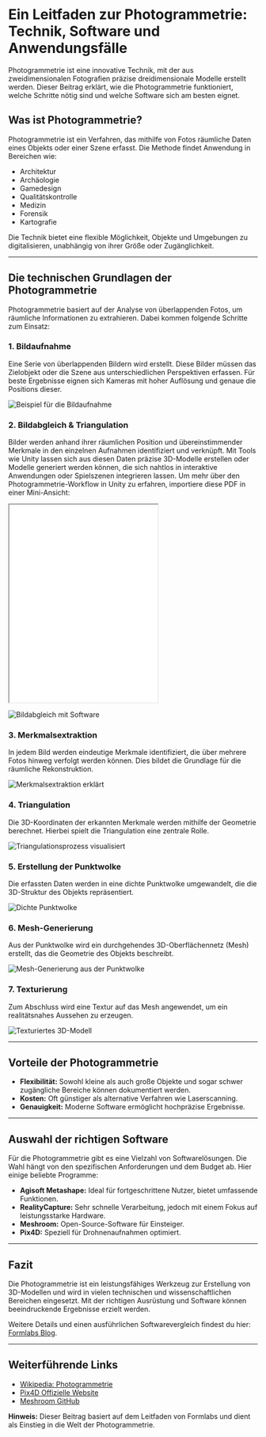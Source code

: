 # Ein Leitfaden zur Photogrammetrie: Technik, Software und Anwendungsfälle

Photogrammetrie ist eine innovative Technik, mit der aus zweidimensionalen Fotografien präzise dreidimensionale Modelle erstellt werden. Dieser Beitrag erklärt, wie die Photogrammetrie funktioniert, welche Schritte nötig sind und welche Software sich am besten eignet.

## Was ist Photogrammetrie?

Photogrammetrie ist ein Verfahren, das mithilfe von Fotos räumliche Daten eines Objekts oder einer Szene erfasst. Die Methode findet Anwendung in Bereichen wie:

- Architektur
- Archäologie
- Gamedesign
- Qualitätskontrolle
- Medizin
- Forensik
- Kartografie

Die Technik bietet eine flexible Möglichkeit, Objekte und Umgebungen zu digitalisieren, unabhängig von ihrer Größe oder Zugänglichkeit.

---

## Die technischen Grundlagen der Photogrammetrie

Photogrammetrie basiert auf der Analyse von überlappenden Fotos, um räumliche Informationen zu extrahieren. Dabei kommen folgende Schritte zum Einsatz:

### 1. Bildaufnahme
Eine Serie von überlappenden Bildern wird erstellt. Diese Bilder müssen das Zielobjekt oder die Szene aus unterschiedlichen Perspektiven erfassen. Für beste Ergebnisse eignen sich Kameras mit hoher Auflösung und genaue die Positions dieser.

![Beispiel für die Bildaufnahme](https://formlabs.com/_next/image/?url=https%3A%2F%2Fformlabs-media.formlabs.com%2Ffiler_public_thumbnails%2Ffiler_public%2F6d%2F43%2F6d430a93-30a4-4091-bb20-a24a09e07954%2Fphotogrammetry.jpg__1354x0_q85_subsampling-2.jpg&w=3840&q=75)

### 2. Bildabgleich & Triangulation
Bilder werden anhand ihrer räumlichen Position und übereinstimmender Merkmale in den einzelnen Aufnahmen identifiziert und verknüpft. Mit Tools wie Unity lassen sich aus diesen Daten präzise 3D-Modelle erstellen oder Modelle generiert werden können, die sich nahtlos in interaktive Anwendungen oder Spielszenen integrieren lassen.
Um mehr über den Photogrammetrie-Workflow in Unity zu erfahren, importiere diese PDF in einer Mini-Ansicht:

<iframe src="I-Scan\docs\datasheet\Unity-Photogrammetry-Workflow_2017-07_v2.pdf" width="300" height="400"></iframe>

![Bildabgleich mit Software](./images/image-matching.png)

### 3. Merkmalsextraktion
In jedem Bild werden eindeutige Merkmale identifiziert, die über mehrere Fotos hinweg verfolgt werden können. Dies bildet die Grundlage für die räumliche Rekonstruktion.

![Merkmalsextraktion erklärt](./images/feature-extraction.png)

### 4. Triangulation
Die 3D-Koordinaten der erkannten Merkmale werden mithilfe der Geometrie berechnet. Hierbei spielt die Triangulation eine zentrale Rolle.

![Triangulationsprozess visualisiert](./images/triangulation.png)

### 5. Erstellung der Punktwolke
Die erfassten Daten werden in eine dichte Punktwolke umgewandelt, die die 3D-Struktur des Objekts repräsentiert.

![Dichte Punktwolke](./images/point-cloud.png)

### 6. Mesh-Generierung
Aus der Punktwolke wird ein durchgehendes 3D-Oberflächennetz (Mesh) erstellt, das die Geometrie des Objekts beschreibt.

![Mesh-Generierung aus der Punktwolke](./images/mesh-generation.png)

### 7. Texturierung
Zum Abschluss wird eine Textur auf das Mesh angewendet, um ein realitätsnahes Aussehen zu erzeugen.

![Texturiertes 3D-Modell](./images/textured-model.png)

---

## Vorteile der Photogrammetrie

- **Flexibilität:** Sowohl kleine als auch große Objekte und sogar schwer zugängliche Bereiche können dokumentiert werden.
- **Kosten:** Oft günstiger als alternative Verfahren wie Laserscanning.
- **Genauigkeit:** Moderne Software ermöglicht hochpräzise Ergebnisse.

---

## Auswahl der richtigen Software

Für die Photogrammetrie gibt es eine Vielzahl von Softwarelösungen. Die Wahl hängt von den spezifischen Anforderungen und dem Budget ab. Hier einige beliebte Programme:

- **Agisoft Metashape:** Ideal für fortgeschrittene Nutzer, bietet umfassende Funktionen.
- **RealityCapture:** Sehr schnelle Verarbeitung, jedoch mit einem Fokus auf leistungsstarke Hardware.
- **Meshroom:** Open-Source-Software für Einsteiger.
- **Pix4D:** Speziell für Drohnenaufnahmen optimiert.

---

## Fazit

Die Photogrammetrie ist ein leistungsfähiges Werkzeug zur Erstellung von 3D-Modellen und wird in vielen technischen und wissenschaftlichen Bereichen eingesetzt. Mit der richtigen Ausrüstung und Software können beeindruckende Ergebnisse erzielt werden.

Weitere Details und einen ausführlichen Softwarevergleich findest du hier: [Formlabs Blog](https://formlabs.com/de/blog/photogrammetrie-leitfaden-und-software-vergleich/).

---

## Weiterführende Links

- [Wikipedia: Photogrammetrie](https://de.wikipedia.org/wiki/Photogrammetrie)
- [Pix4D Offizielle Website](https://www.pix4d.com)
- [Meshroom GitHub](https://github.com/alicevision/meshroom)

**Hinweis:** Dieser Beitrag basiert auf dem Leitfaden von Formlabs und dient als Einstieg in die Welt der Photogrammetrie.

